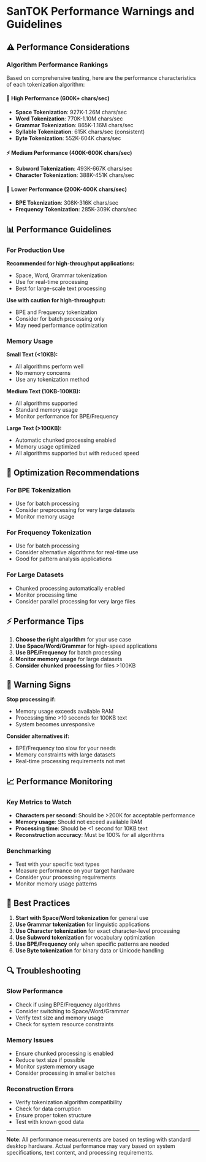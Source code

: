 # SanTOK Performance Warnings and Guidelines

## ⚠️ Performance Considerations

### Algorithm Performance Rankings

Based on comprehensive testing, here are the performance characteristics of each tokenization algorithm:

#### 🚀 **High Performance (600K+ chars/sec)**
- **Space Tokenization**: 927K-1.26M chars/sec
- **Word Tokenization**: 770K-1.10M chars/sec  
- **Grammar Tokenization**: 865K-1.16M chars/sec
- **Syllable Tokenization**: 615K chars/sec (consistent)
- **Byte Tokenization**: 552K-604K chars/sec

#### ⚡ **Medium Performance (400K-600K chars/sec)**
- **Subword Tokenization**: 493K-667K chars/sec
- **Character Tokenization**: 388K-451K chars/sec

#### 🐌 **Lower Performance (200K-400K chars/sec)**
- **BPE Tokenization**: 308K-316K chars/sec
- **Frequency Tokenization**: 285K-309K chars/sec

## 📊 Performance Guidelines

### For Production Use

**Recommended for high-throughput applications:**
- Space, Word, Grammar tokenization
- Use for real-time processing
- Best for large-scale text processing

**Use with caution for high-throughput:**
- BPE and Frequency tokenization
- Consider for batch processing only
- May need performance optimization

### Memory Usage

**Small Text (<10KB):**
- All algorithms perform well
- No memory concerns
- Use any tokenization method

**Medium Text (10KB-100KB):**
- All algorithms supported
- Standard memory usage
- Monitor performance for BPE/Frequency

**Large Text (>100KB):**
- Automatic chunked processing enabled
- Memory usage optimized
- All algorithms supported but with reduced speed

## 🔧 Optimization Recommendations

### For BPE Tokenization
- Use for batch processing
- Consider preprocessing for very large datasets
- Monitor memory usage

### For Frequency Tokenization  
- Use for batch processing
- Consider alternative algorithms for real-time use
- Good for pattern analysis applications

### For Large Datasets
- Chunked processing automatically enabled
- Monitor processing time
- Consider parallel processing for very large files

## ⚡ Performance Tips

1. **Choose the right algorithm** for your use case
2. **Use Space/Word/Grammar** for high-speed applications
3. **Use BPE/Frequency** for batch processing
4. **Monitor memory usage** for large datasets
5. **Consider chunked processing** for files >100KB

## 🚨 Warning Signs

**Stop processing if:**
- Memory usage exceeds available RAM
- Processing time >10 seconds for 100KB text
- System becomes unresponsive

**Consider alternatives if:**
- BPE/Frequency too slow for your needs
- Memory constraints with large datasets
- Real-time processing requirements not met

## 📈 Performance Monitoring

### Key Metrics to Watch
- **Characters per second**: Should be >200K for acceptable performance
- **Memory usage**: Should not exceed available RAM
- **Processing time**: Should be <1 second for 10KB text
- **Reconstruction accuracy**: Must be 100% for all algorithms

### Benchmarking
- Test with your specific text types
- Measure performance on your target hardware
- Consider your processing requirements
- Monitor memory usage patterns

## 🎯 Best Practices

1. **Start with Space/Word tokenization** for general use
2. **Use Grammar tokenization** for linguistic applications
3. **Use Character tokenization** for exact character-level processing
4. **Use Subword tokenization** for vocabulary optimization
5. **Use BPE/Frequency** only when specific patterns are needed
6. **Use Byte tokenization** for binary data or Unicode handling

## 🔍 Troubleshooting

### Slow Performance
- Check if using BPE/Frequency algorithms
- Consider switching to Space/Word/Grammar
- Verify text size and memory usage
- Check for system resource constraints

### Memory Issues
- Ensure chunked processing is enabled
- Reduce text size if possible
- Monitor system memory usage
- Consider processing in smaller batches

### Reconstruction Errors
- Verify tokenization algorithm compatibility
- Check for data corruption
- Ensure proper token structure
- Test with known good data

---

**Note**: All performance measurements are based on testing with standard desktop hardware. Actual performance may vary based on system specifications, text content, and processing requirements.
